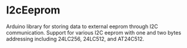 # I2cEeprom
Arduino library for storing data to external eeprom through I2C communication.
Support for various I2C eeprom with one and two bytes addressing including 24LC256, 24LC512, and AT24C512.
